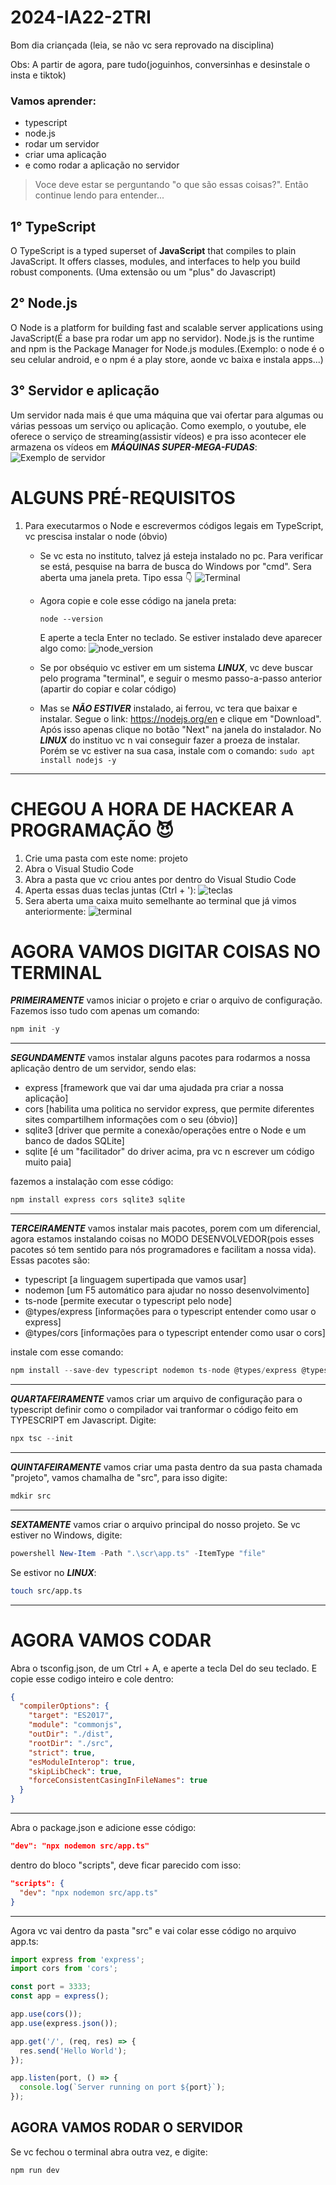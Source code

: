 # 2024-IA22-2TRI
Bom dia criançada (leia, se não vc sera reprovado na disciplina)

Obs: A partir de agora, pare tudo(joguinhos, conversinhas e desinstale o insta e tiktok)

### Vamos aprender:
- typescript
- node.js
- rodar um servidor
- criar uma aplicação
- e como rodar a aplicação no servidor

> Voce deve estar se perguntando "o que são essas coisas?". Então continue lendo para entender...

## 1° TypeScript
O TypeScript is a typed superset of **JavaScript** that compiles to plain JavaScript. It offers classes, modules, and interfaces to help you build robust components. (Uma extensão ou um "plus" do Javascript)

## 2° Node.js
O Node is a platform for building fast and scalable server applications using JavaScript(É a base pra rodar um app no servidor). Node.js is the runtime and npm is the Package Manager for Node.js modules.(Exemplo: o node é o seu celular android, e o npm é a play store, aonde vc baixa e instala apps...)

## 3° Servidor e aplicação
Um servidor nada mais é que uma máquina que vai ofertar para algumas ou várias pessoas um serviço ou aplicação. Como exemplo, o youtube, ele oferece o serviço de streaming(assistir vídeos) e pra isso acontecer ele armazena os vídeos em ***MÁQUINAS SUPER-MEGA-FUDAS***:
![Exemplo de servidor](./imgs/server.jpg "Servidor")

# ALGUNS PRÉ-REQUISITOS
1. Para executarmos o Node e escrevermos códigos legais em TypeScript, vc prescisa instalar o node (óbvio)
    - Se vc esta no instituto, talvez já esteja instalado no pc. Para verificar se está, pesquise na barra de busca do Windows por "cmd". Sera aberta uma janela preta. Tipo essa 👇
    ![Terminal](./imgs/cmd.jpg "CMD")
    - Agora copie e cole esse código na janela preta:
        ```
        node --version
        ```
        E aperte a tecla Enter no teclado. Se estiver instalado deve aparecer algo como:
        ![node_version](./imgs/nodevv.png "resultado do node --version")
        
    - Se por obséquio vc estiver em um sistema ***LINUX***, vc deve buscar pelo programa "terminal", e seguir o mesmo passo-a-passo anterior (apartir do copiar e colar código)
    
    - Mas se ***NÃO ESTIVER*** instalado, ai ferrou, vc tera que baixar e instalar. Segue o link: https://nodejs.org/en e clique em "Download". Após isso apenas clique no botão "Next" na janela do instalador. No ***LINUX*** do instituo vc n vai conseguir fazer a proeza de instalar. Porém se vc estiver na sua casa, instale com o comando: ```sudo apt install nodejs -y```
---
# CHEGOU A HORA DE HACKEAR A PROGRAMAÇÃO 😈

1. Crie uma pasta com este nome: projeto
2. Abra o Visual Studio Code
3. Abra a pasta que vc criou antes por dentro do Visual Studio Code
4. Aperta essas duas teclas juntas (Ctrl + '):
![teclas](./imgs/teclado.jpg "abrir o terminal")
5. Sera aberta uma caixa muito semelhante ao terminal que já vimos anteriormente:
![terminal](./imgs/caixa_preta.png "terminal aberto no vscode")

# AGORA VAMOS DIGITAR COISAS NO TERMINAL 

***PRIMEIRAMENTE*** vamos iniciar o projeto e criar o arquivo de configuração. Fazemos isso tudo com apenas um comando:
```typescript
npm init -y
```
---
***SEGUNDAMENTE*** vamos instalar alguns pacotes para rodarmos a nossa aplicação dentro de um servidor, sendo elas:
- express [framework que vai dar uma ajudada pra criar a nossa aplicação]
- cors [habilita uma politica no servidor express, que permite diferentes sites compartilhem informações com o seu (óbvio)]
- sqlite3 [driver que permite a conexão/operações entre o Node e um banco de dados SQLite]
- sqlite [é um "facilitador" do driver acima, pra vc n escrever um código muito paia]

fazemos a instalação com esse código:
```typescript
npm install express cors sqlite3 sqlite
```
---
***TERCEIRAMENTE*** vamos instalar mais pacotes, porem com um diferencial, agora estamos instalando coisas no MODO DESENVOLVEDOR(pois esses pacotes só tem sentido para nós programadores e facilitam a nossa vida). Essas pacotes são:
- typescript [a linguagem supertipada que vamos usar]
- nodemon [um F5 automático para ajudar no nosso desenvolvimento]
- ts-node [permite executar o typescript pelo node]
- @types/express [informações para o typescript entender como usar o express]
- @types/cors [informações para o typescript entender como usar o cors]

instale com esse comando:
```typescript
npm install --save-dev typescript nodemon ts-node @types/express @types/cors
```
---
***QUARTAFEIRAMENTE*** vamos criar um arquivo de configuração para o typescript definir como o compilador vai tranformar o código feito em TYPESCRIPT em Javascript. Digite:
```typescript
npx tsc --init
```
---
***QUINTAFEIRAMENTE*** vamos criar uma pasta dentro da sua pasta chamada "projeto", vamos chamalha de "src", para isso digite:
```sh
mdkir src
```
---
***SEXTAMENTE*** vamos criar o arquivo principal do nosso projeto. Se vc estiver no Windows, digite:
```powershell
powershell New-Item -Path ".\scr\app.ts" -ItemType "file"
```
Se estivor no ***LINUX***:
```bash
touch src/app.ts
```
---
# AGORA VAMOS CODAR
Abra o tsconfig.json, de um Ctrl + A, e aperte a tecla Del do seu teclado. E copie esse codigo inteiro e cole dentro:
```json
{
  "compilerOptions": {
    "target": "ES2017",
    "module": "commonjs",
    "outDir": "./dist",
    "rootDir": "./src",
    "strict": true,
    "esModuleInterop": true,
    "skipLibCheck": true,
    "forceConsistentCasingInFileNames": true
  }
}
```
---
Abra o package.json e adicione esse código:
```json
"dev": "npx nodemon src/app.ts"
```
dentro do bloco "scripts", deve ficar parecido com isso:
```json
"scripts": {
  "dev": "npx nodemon src/app.ts"
}
```
----
Agora vc vai dentro da pasta "src" e vai colar esse código no arquivo app.ts:
```typescript
import express from 'express';
import cors from 'cors';

const port = 3333;
const app = express();

app.use(cors());
app.use(express.json());

app.get('/', (req, res) => {
  res.send('Hello World');
});

app.listen(port, () => {
  console.log(`Server running on port ${port}`);
});
```
## AGORA VAMOS RODAR O SERVIDOR
Se vc fechou o terminal abra outra vez, e digite:
```sh
npm run dev
```
